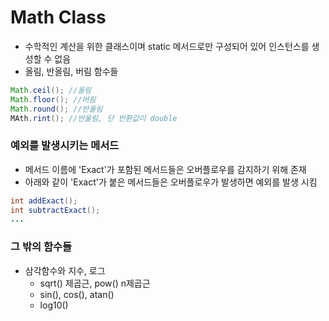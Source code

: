 # Math Class

- 수학적인 계산을 위한 클래스이며 static 메서드로만 구성되어 있어 인스턴스를 생성할 수 없음
- 올림, 반올림, 버림 함수들

```java
Math.ceil(); //올림
Math.floor(); //버림
Math.round(); //반올림
MAth.rint(); //반올림, 단 반환값이 double
```

### 예외를 발생시키는 메서드

- 메서드 이름에 'Exact'가 포함된 메서드들은 오버플로우를 감지하기 위해 존재
- 아래와 같이 'Exact'가 붙은 메서드들은 오버플로우가 발생하면 예외를 발생 시킴

```java
int addExact();
int subtractExact();
...
```

### 그 밖의 함수들

- 삼각함수와 지수, 로그
  - sqrt() 제곱근, pow() n제곱근
  - sin(), cos(), atan()
  - log10()

